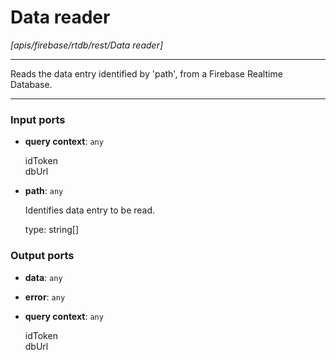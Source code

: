 # Data reader

_[apis/firebase/rtdb/rest/Data reader]_

---

Reads the data entry identified by 'path', from a Firebase Realtime Database.  

---

### Input ports

* __query context__: ` any `

    idToken  
    dbUrl  


* __path__: ` any `

    Identifies data entry to be read.  
      
    type: string[]  

### Output ports

* __data__: ` any `


* __error__: ` any `


* __query context__: ` any `

    idToken  
    dbUrl  

